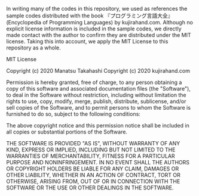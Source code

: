 In writing many of the codes in this repository, we used as references the sample codes distributed with the book 『プログラミング言語大全』(Encyclopedia of Programming Languages) by kujirahand.com. Although no explicit license information is included in the sample codes, we directly made contact with the author to confirm they are distributed under the MIT license. Taking this into account, we apply the MIT License to this repository as a whole.



MIT License

Copyright (c) 2020 Manatsu Takahashi
Copyright (c) 2020 kujirahand.com

Permission is hereby granted, free of charge, to any person obtaining a copy
of this software and associated documentation files (the "Software"), to deal
in the Software without restriction, including without limitation the rights
to use, copy, modify, merge, publish, distribute, sublicense, and/or sell
copies of the Software, and to permit persons to whom the Software is
furnished to do so, subject to the following conditions:

The above copyright notice and this permission notice shall be included in all
copies or substantial portions of the Software.

THE SOFTWARE IS PROVIDED "AS IS", WITHOUT WARRANTY OF ANY KIND, EXPRESS OR
IMPLIED, INCLUDING BUT NOT LIMITED TO THE WARRANTIES OF MERCHANTABILITY,
FITNESS FOR A PARTICULAR PURPOSE AND NONINFRINGEMENT. IN NO EVENT SHALL THE
AUTHORS OR COPYRIGHT HOLDERS BE LIABLE FOR ANY CLAIM, DAMAGES OR OTHER
LIABILITY, WHETHER IN AN ACTION OF CONTRACT, TORT OR OTHERWISE, ARISING FROM,
OUT OF OR IN CONNECTION WITH THE SOFTWARE OR THE USE OR OTHER DEALINGS IN THE
SOFTWARE.

